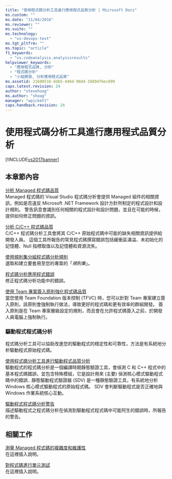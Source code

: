 ```yaml
---
title: "使用程式碼分析工具進行應用程式品質分析 | Microsoft Docs"
ms.custom: ""
ms.date: "11/04/2016"
ms.reviewer: ""
ms.suite: ""
ms.technology: 
  - "vs-devops-test"
ms.tgt_pltfrm: ""
ms.topic: "article"
f1_keywords: 
  - "vs.codeanalysis.analysisresults"
helpviewer_keywords: 
  - "應用程式品質, 分析"
  - "程式碼分析"
  - "小組開發, 分析應用程式品質"
ms.assetid: 21680516-ddb5-446d-90d4-19d94f6ec699
caps.latest.revision: 24
author: "stevehoag"
ms.author: "shoag"
manager: "wpickett"
caps.handback.revision: 24
---
```

# 使用程式碼分析工具進行應用程式品質分析
[!INCLUDE[vs2017banner](../code-quality/includes/vs2017banner.md)]

## 本章節內容  
 [分析 Managed 程式碼品質](../code-quality/analyzing-managed-code-quality-by-using-code-analysis.md)  
 Managed 程式碼的 Visual Studio 程式碼分析會提供 Managed 組件的相關資訊，例如是否違反 Microsoft .NET Framework 設計方針所制定的程式設計和設計規則。  警告訊息會識別任何相關的程式設計和設計問題，並且在可能的時候，提供如何修正問題的資訊。  
  
 [分析 C\/C\+\+ 程式碼品質](../code-quality/analyzing-c-cpp-code-quality-by-using-code-analysis.md)  
 C\/C\+\+ 程式碼分析工具會將其 C\/C\+\+ 原始程式碼中可能的缺失相關資訊提供給開發人員。  這個工具所報告的常見程式碼撰寫錯誤包括緩衝區滿溢、未初始化的記憶體、Null 指標取值以及記憶體和資源流失。  
  
 [使用規則集分組程式碼分析規則](../code-quality/using-rule-sets-to-group-code-analysis-rules.md)  
 選取和建立要套用至您的專案的「*規則集*」。  
  
 [程式碼分析應用程式錯誤](../code-quality/code-analysis-application-errors.md)  
 修正程式碼分析功能中的錯誤。  
  
 [使用 Team 專案簽入原則強化程式碼品質](../code-quality/enhancing-code-quality-with-team-project-check-in-policies.md)  
 當您使用 Team Foundation 版本控制 \(TFVC\) 時，您可以針對 Team 專案建立簽入原則，該原則會強制執行做法，導致更好的程式碼和更有效率的群組開發。  簽入原則是在 Team 專案層級設定的規則，而且會在允許程式碼簽入之前，於開發人員電腦上強制執行。  
  
### 驅動程式程式碼分析  
 程式碼分析工具可以協助改進您的驅動程式的穩定性和可靠性，方法是有系統地分析驅動程式原始程式碼。  
  
 [使用程式碼分析工具進行驅動程式品質分析](http://go.microsoft.com/fwlink/?LinkId=227618)  
 驅動程式的程式碼分析是一個編譯時期靜態驗證工具，會偵測 C 和 C\+\+ 程式中的基本程式碼錯誤，並包含特殊模組，它是設計用來 \(主要\) 偵測核心模式驅動程式碼中的錯誤..  靜態驅動程式驗證器 \(SDV\) 是一種靜態驗證工具，有系統地分析 Windows 核心模式驅動程式的原始程式碼。  SDV 會判斷驅動程式是否正確地與 Windows 作業系統核心互動。  
  
 [驅動程式程式碼分析警告](http://go.microsoft.com/fwlink/?LinkId=225920)  
 描述驅動程式之程式碼分析在偵測到驅動程式程式碼中可能阿生的錯誤時，所報告的警告。  
  
## 相關工作  
 [測量 Managed 程式碼的複雜度和維護性](../code-quality/measuring-complexity-and-maintainability-of-managed-code.md)  
 在這裡插入說明。  
  
 [對程式碼進行單元測試](../test/unit-test-your-code.md)  
 在這裡插入說明。